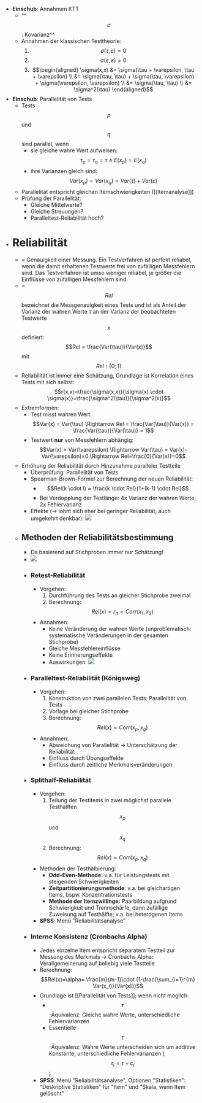 - **Einschub**: Annahmen KTT
    - ^^$$\sigma$$: Kovarianz^^
    - Annahmen der klassischen Testtheorie:
        1. $$\sigma(\tau, \varepsilon)=0$$ 
        2. $$\sigma(\varepsilon, \varepsilon)=0$$
        3. $$\begin{aligned} \sigma(x,x) &= \sigma(\tau + \varepsilon, \tau + \varepsilon) \\ &= \sigma(\tau, \tau) + \sigma(\tau, \varepsilon) + \sigma(\varepsilon, \varepsilon) \\ &= \sigma(\tau, \tau) \\ &= \sigma^2(\tau) \end{aligned}$$
- **Einschub**: Parallelität von Tests
    - Tests $$p$$ und $$q$$ sind parallel, wenn
        - sie gleiche wahre Wert aufweisen: $$\tau_p = \tau_q = \tau \; \wedge \; E(x_p)=E(x_q)$$
        - ihre Varianzen gleich sind: $$Var(x_p)=Var(x_q)=Var(\tau)+Var(\varepsilon)$$
    - Parallelität entspricht gleichen Itemschwierigkeiten ([[Itemanalyse]])
    - Prüfung der Parallelität:
        - Gleiche Mittelwerte?
        - Gleiche Streuungen?
        - Paralleltest-Reliabilität hoch?
- # Reliabilität
    - = Genauigkeit einer Messung. Ein Testverfahren ist perfekt reliabel, wenn die damit erhaltenen Testwerte frei von zufälligen Messfehlern sind. Das Testverfahren ist umso weniger reliabel, je größer die Einflüsse von zufälligen Messfehlern sind.
    - = $$Rel$$ bezeichnet die Messgenauigkeit eines Tests und ist als Anteil der Varianz der wahren Werte $\tau$ an der Varianz der beobachteten Testwerte $$x$$ definiert: $$Rel = \frac{Var(\tau)}{Var(x)}$$ mit $$Rel: \{0; 1\}$$
    - Reliabilität ist immer eine Schätzung, Grundlage ist Korrelation eines Tests mit sich selbst: $$r(x,x)=\frac{\sigma(x,x)}{\sigma(x) \cdot \sigma(x)}=\frac{\sigma^2(\tau)}{\sigma^2(x)}$$
    - Extremformen:
        - Test misst wahren Wert: $$Var(x) = Var(\tau) \Rightarrow Rel = \frac{Var(\tau)}{Var(x)} = \frac{Var(\tau)}{Var(\tau)} = 1$$ 
        - Testwert __nur__ von Messfehlern abhängig: $$Var(x) = Var(\varepsilon) \Rightarrow Var(\tau) = Var(x)-Var(\varepsilon)=0 \Rightarrow Rel=\frac{0}{Var(x)}=0$$
    - Erhöhung der Reliabilität durch Hinzunahme paralleler Testteile 
        - Überprüfung: Parallelität von Tests
        - Spearman-Brown-Formel zur Berechnung der neuen Reliabilität:
            - $$Rel(k \cdot l) = \frac{k \cdot Rel}{1+(k-1) \cdot Rel}$$
            - Bei Verdopplung der Testlänge: 4x Varianz der wahren Werte, 2x Fehlervarianz
        - Effekte (→ lohnt sich eher bei geringer Reliabilität, auch umgekehrt denkbar): ![](https://firebasestorage.googleapis.com/v0/b/firescript-577a2.appspot.com/o/imgs%2Fapp%2Fssoenksen%2F-pP1_mqCJE.png?alt=media&token=d33ea657-874b-4187-88e7-25d44de15756)
    - ## Methoden der Reliabilitätsbestimmung
        - Da basierend auf Stichproben immer nur Schätzung!
        - ![](https://firebasestorage.googleapis.com/v0/b/firescript-577a2.appspot.com/o/imgs%2Fapp%2Fssoenksen%2FBwcGo926hT.png?alt=media&token=dfde6961-4c5e-4912-a15b-71269711382c)
        - ### Retest-Reliabilität
            - Vorgehen:
                1. Durchführung des Tests an gleicher Stichprobe zweimal
                2. Berechnung: $$Rel(x) = r_{tt} = Corr(x_1, x_2)$$
            - Annahmen:
                - Keine Veränderung der wahren Werte (unproblematisch: systematische Veränderungen in der gesamten Stichprobe)
                - Gleiche Messfehlereinflüsse
                - Keine Erinnerungseffekte
                - Auswirkungen: ![](https://firebasestorage.googleapis.com/v0/b/firescript-577a2.appspot.com/o/imgs%2Fapp%2Fssoenksen%2FW-vRQ8X5D3.png?alt=media&token=3df778f8-7911-4baa-90c7-7226a1d1880d)
        - ### Paralleltest-Reliabilität (Königsweg)
            - Vorgehen:
                1. Konstruktion von zwei parallelen Tests: Parallelität von Tests
                2. Vorlage bei gleicher Stichprobe
                3. Berechnung: $$Rel(x) = Corr(x_p, x_q)$$
            - Annahmen:
                - Abweichung von Parallelität → Unterschätzung der Reliabilität
                - Einfluss durch Übungseffekte
                - Einfluss durch zeitliche Merkmalsveränderungen
        - ### Splithalf-Reliabilität
            - Vorgehen:
                1. Teilung der Testitems in zwei möglichst parallele Testhälften $$x_p$$ und $$x_q$$
                2. Berechnung: $$Rel(x) = Corr(x_p, x_q)$$
            - Methoden der Testhalbierung:
                - **Odd-Even-Methode:** v.a. für Leistungstests mit steigenden Schwierigkeiten
                - **Zeitpartitionierungsmethode**: v.a. bei gleichartigen Items, bspw. Konzentrationstests
                - **Methode der Itemzwillinge:** Paarbildung aufgrund Schwierigkeit und Trennschärfe, dann zufällige Zuweisung auf Testhälfte; v.a. bei heterogenen Items
            - __SPSS__: Menü "Reliabilitätsanalyse"
        - ### Interne Konsistenz (Cronbachs Alpha)
            - Jedes einzelne Item entspricht separatem Testteil zur Messung des Merkmals → Cronbachs Alpha: Verallgemeinerung auf beliebig viele Testteile
            - Berechnung: $$Rel(x)=\alpha= \frac{m}{m-1}\cdot (1-\frac{\sum_{i=1}^{m} Var(x_i)}{Var(x)})$$
            - Grundlage ist [[Parallelität von Tests]]; wenn nicht möglich:
                - $$\tau$$-Äquivalenz: Gleiche wahre Werte, unterschiedliche Fehlervarianzen
                - Essentielle $$\tau$$-Äquivalenz: Wahre Werte unterscheiden sich um additive Konstante, unterschiedliche Fehlervarianzen ($$\tau_i = \tau + c_i$$)
            - __SPSS__: Menü "Reliabilitätsanalyse", Optionen "Statistiken": "Deskriptive Statistiken" für "Item" und "Skala, wenn Item gelöscht"
